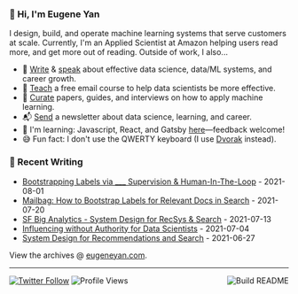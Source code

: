### 👋 Hi, I'm Eugene Yan

I design, build, and operate machine learning systems that serve customers at scale. Currently, I'm an Applied Scientist at Amazon helping users read more, and get more out of reading. Outside of work, I also...

- 📝 [Write](https://eugeneyan.com/writing/) & [speak](https://eugeneyan.com/speaking/) about effective data science, data/ML systems, and career growth.
- 🧠 [Teach](https://eugeneyan.com/resources/) a free email course to help data scientists be more effective.
- 📌 [Curate](https://applyingml.com) papers, guides, and interviews on how to apply machine learning.
- 📬 [Send](https://eugeneyan.com/subscribe/) a newsletter about data science, learning, and career.
- 🌱 I'm learning: Javascript, React, and Gatsby [here](https://github.com/eugeneyan/applyingml#suggestions-and-fixes)—feedback welcome!
- 😅 Fun fact: I don't use the QWERTY keyboard (I use [Dvorak](https://en.wikipedia.org/wiki/Dvorak_keyboard_layout) instead).

### 📝 Recent Writing

<!-- writing starts -->
* [Bootstrapping Labels via ___ Supervision &amp; Human-In-The-Loop](https://eugeneyan.com/writing/bootstrapping-data-labels/) - 2021-08-01
* [Mailbag: How to Bootstrap Labels for Relevant Docs in Search](https://eugeneyan.com/writing/mailbag-bootstrap-relevant-docs/) - 2021-07-20
* [SF Big Analytics - System Design for RecSys &amp; Search](https://eugeneyan.com/speaking/sf-data-meetup-recsys/) - 2021-07-13
* [Influencing without Authority for Data Scientists](https://eugeneyan.com/writing/influencing-without-authority/) - 2021-07-04
* [System Design for Recommendations and Search](https://eugeneyan.com/writing/system-design-for-discovery/) - 2021-06-27
<!-- writing ends -->

View the archives @ [eugeneyan.com](https://eugeneyan.com).

---
[![Twitter Follow](https://img.shields.io/twitter/follow/eugeneyan?label=Follow&style=social)](https://twitter.com/eugeneyan) ![Profile Views](https://gpvc.arturio.dev/eugeneyan)<a href="https://github.com/eugeneyan/eugeneyan/actions"><img src="https://github.com/eugeneyan/eugeneyan/workflows/Build%20README/badge.svg?branch=master" align="right" alt="Build README"></a>
